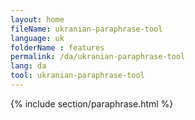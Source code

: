 ```yaml
---
layout: home
fileName: ukranian-paraphrase-tool
language: uk
folderName : features
permalink: /da/ukranian-paraphrase-tool
lang: da
tool: ukranian-paraphrase-tool
---
```

{% include section/paraphrase.html %}